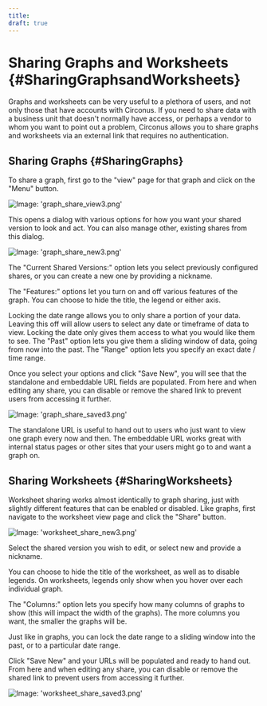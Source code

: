 ```yaml
---
title:
draft: true
---
```


# Sharing Graphs and Worksheets {#SharingGraphsandWorksheets}

Graphs and worksheets can be very useful to a plethora of users, and not only those that have accounts with Circonus.  If you need to share data with a business unit that doesn't normally have access, or perhaps a vendor to whom you want to point out a problem, Circonus allows you to share graphs and worksheets via an external link that requires no authentication.


## Sharing Graphs {#SharingGraphs}

To share a graph, first go to the "view" page for that graph and click on the "Menu" button.

![Image: 'graph_share_view3.png'](/images/circonus/graph_share_view3.png)

This opens a dialog with various options for how you want your shared version to look and act.  You can also manage other, existing shares from this dialog.

![Image: 'graph_share_new3.png'](/images/circonus/graph_share_new3.png)

The "Current Shared Versions:" option lets you select previously configured shares, or you can create a new one by providing a nickname.

The "Features:" options let you turn on and off various features of the graph.  You can choose to hide the title, the legend or either axis.

Locking the date range allows you to only share a portion of your data.  Leaving this off will allow users to select any date or timeframe of data to view.  Locking the date only gives them access to what you would like them to see.  The "Past" option lets you give them a sliding window of data, going from now into the past.  The "Range" option lets you specify an exact date / time range.

Once you select your options and click "Save New", you will see that the standalone and embeddable URL fields are populated.  From here and when editing any share, you can disable or remove the shared link to prevent users from accessing it further.

![Image: 'graph_share_saved3.png'](/images/circonus/graph_share_saved3.png)

The standalone URL is useful to hand out to users who just want to view one graph every now and then.  The embeddable URL works great with internal status pages or other sites that your users might go to and want a graph on.


## Sharing Worksheets {#SharingWorksheets}

Worksheet sharing works almost identically to graph sharing, just with slightly different features that can be enabled or disabled.  Like graphs, first navigate to the worksheet view page and click the "Share" button.

![Image: 'worksheet_share_new3.png'](/images/circonus/worksheet_share_new3.png)

Select the shared version you wish to edit, or select new and provide a nickname.

You can choose to hide the title of the worksheet, as well as to disable legends.  On worksheets, legends only show when you hover over each individual graph.

The "Columns:" option lets you specify how many columns of graphs to show (this will impact the width of the graphs). The more columns you want, the smaller the graphs will be.

Just like in graphs, you can lock the date range to a sliding window into the past, or to a particular date range.

Click "Save New" and your URLs will be populated and ready to hand out.  From here and when editing any share, you can disable or remove the shared link to prevent users from accessing it further.

![Image: 'worksheet_share_saved3.png'](/images/circonus/worksheet_share_saved3.png)
